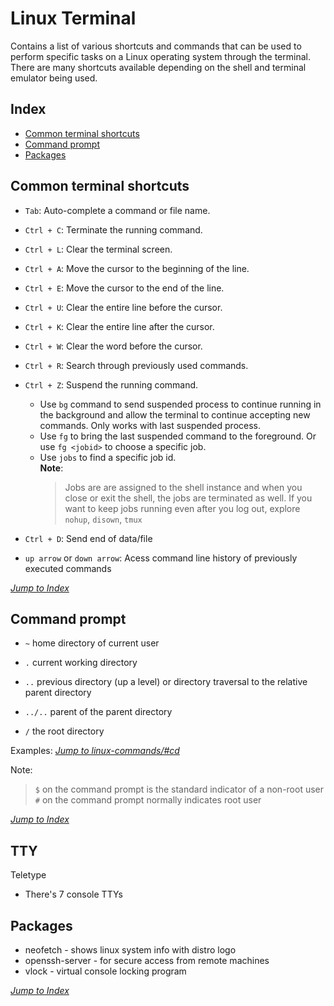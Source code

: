 # Linux Terminal

Contains a list of various shortcuts and commands that can be used to perform
specific tasks on a Linux operating system through the terminal. There are 
many shortcuts available depending on the shell and terminal emulator being 
used.

## Index

* [Common terminal shortcuts](#common-terminal-shortcuts)
* [Command prompt](#command-prompt)
* [Packages](#packages)

## Common terminal shortcuts 

* `Tab`: Auto-complete a command or file name.

* `Ctrl + C`: Terminate the running command.

* `Ctrl + L`: Clear the terminal screen.

* `Ctrl + A`: Move the cursor to the beginning of the line.

* `Ctrl + E`: Move the cursor to the end of the line.

* `Ctrl + U`: Clear the entire line before the cursor.

* `Ctrl + K`: Clear the entire line after the cursor.

* `Ctrl + W`: Clear the word before the cursor.

* `Ctrl + R`: Search through previously used commands.

* `Ctrl + Z`: Suspend the running command.
  * Use `bg` command to send suspended process to continue running in the 
  background and allow the terminal to continue accepting new commands. Only 
  works with last suspended process.
  * Use `fg` to bring the last suspended command to the foreground. Or use 
  `fg <jobid>` to choose a specific job.
  * Use `jobs` to find a specific job id.  
    **Note**:
    > Jobs are are assigned to the shell instance and when you close or exit
    the shell, the jobs are terminated as well. If you want to keep jobs running even after you log out, explore `nohup`, `disown`, `tmux`

* `Ctrl + D`: Send end of data/file

* `up arrow` or `down arrow`: Acess command line history of previously 
executed commands

[*Jump to Index*](#index)
## Command prompt

* `~` home directory of current user

* `.` current working directory

* `..` previous directory (up a level) or directory traversal to
the relative parent directory

* `../..` parent of the parent directory

* `/` the root directory

Examples: [*Jump to linux-commands/#cd*](00-linux-commands.md/#cd)

Note:
> `$` on the command prompt is the standard indicator of a non-root user  
> `#` on the command prompt normally indicates root user

[*Jump to Index*](#index)

## TTY

Teletype

* There's 7 console TTYs

## Packages

* neofetch - shows linux system info with distro logo
* openssh-server - for secure access from remote machines
* vlock - virtual console locking program

[*Jump to Index*](#index)